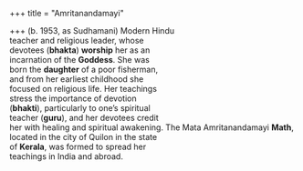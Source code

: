 +++
title = "Amritanandamayi"

+++
(b. 1953, as Sudhamani) Modern Hindu  
teacher and religious leader, whose  
devotees (**bhakta**) **worship** her as an  
incarnation of the **Goddess**. She was  
born the **daughter** of a poor fisherman,  
and from her earliest childhood she  
focused on religious life. Her teachings  
stress the importance of devotion  
(**bhakti**), particularly to one’s spiritual  
teacher (**guru**), and her devotees credit  
her with healing and spiritual awakening. The Mata Amritanandamayi **Math**,  
located in the city of Quilon in the state  
of **Kerala**, was formed to spread her  
teachings in India and abroad.